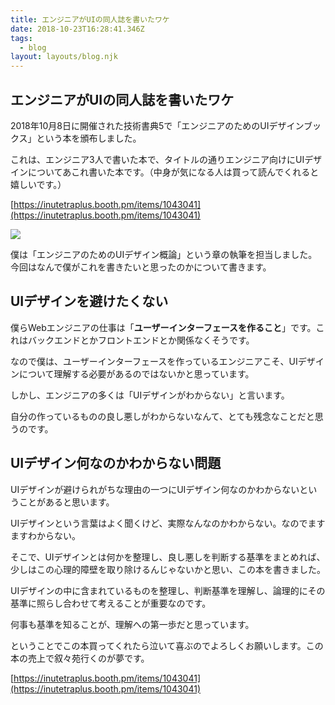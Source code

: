 ```yaml
---
title: エンジニアがUIの同人誌を書いたワケ
date: 2018-10-23T16:28:41.346Z
tags:
  - blog
layout: layouts/blog.njk
---
```


## エンジニアがUIの同人誌を書いたワケ

2018年10月8日に開催された技術書典5で「エンジニアのためのUIデザインブックス」という本を頒布しました。

これは、エンジニア3人で書いた本で、タイトルの通りエンジニア向けにUIデザインについてあこれ書いた本です。（中身が気になる人は買って読んでくれると嬉しいです。）

[https://inutetraplus.booth.pm/items/1043041](https://inutetraplus.booth.pm/items/1043041)

![](https://cdn-images-1.medium.com/max/800/1*CgostBOPtrSOq_xiy09Aqw.jpeg)

僕は「エンジニアのためのUIデザイン概論」という章の執筆を担当しました。今回はなんで僕がこれを書きたいと思ったのかについて書きます。

## UIデザインを避けたくない

僕らWebエンジニアの仕事は「**ユーザーインターフェースを作ること**」です。これはバックエンドとかフロントエンドとか関係なくそうです。

なので僕は、ユーザーインターフェースを作っているエンジニアこそ、UIデザインについて理解する必要があるのではないかと思っています。

しかし、エンジニアの多くは「UIデザインがわからない」と言います。

自分の作っているものの良し悪しがわからないなんて、とても残念なことだと思うのです。

## UIデザイン何なのかわからない問題

UIデザインが避けられがちな理由の一つにUIデザイン何なのかわからないということがあると思います。

UIデザインという言葉はよく聞くけど、実際なんなのかわからない。なのでますますわからない。

そこで、UIデザインとは何かを整理し、良し悪しを判断する基準をまとめれば、少しはこの心理的障壁を取り除けるんじゃないかと思い、この本を書きました。

UIデザインの中に含まれているものを整理し、判断基準を理解し、論理的にその基準に照らし合わせて考えることが重要なのです。

何事も基準を知ることが、理解への第一歩だと思っています。

ということでこの本買ってくれたら泣いて喜ぶのでよろしくお願いします。この本の売上で叙々苑行くのが夢です。

[https://inutetraplus.booth.pm/items/1043041](https://inutetraplus.booth.pm/items/1043041)
